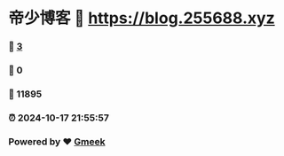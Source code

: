 # 帝少博客 :link: https://blog.255688.xyz 
### :page_facing_up: [3](https://blog.255688.xyz/tag.html) 
### :speech_balloon: 0 
### :hibiscus: 11895 
### :alarm_clock: 2024-10-17 21:55:57 
### Powered by :heart: [Gmeek](https://github.com/Meekdai/Gmeek)
